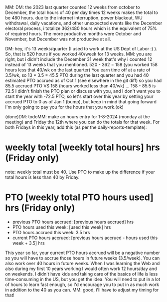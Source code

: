 MM: DM: the 2023 last quarter counted 12 weeks from october to December, the total hours of 40 per day times 12 weeks makes the total to be 480 hours. due to the internet interruption, power blackout, WU withdrawal, daily vacations, and other unexpected events like the December electoral process, i totalize 362/480 hours which is the equivalent of 75% of required hours.
The more productive months were October and November, but December was not productive at all.

DM: hey, it's 13 weeks/quarter (I used to work at the US Dept of Labor :) ). 
So, that is 520 hours if you worked 40/week for 13 weeks. MM: you are right, but i didn't include the December 31 week that's why i counted 12 instead of 13 weeks that you mentioned.
520 - 362 = 158 (you worked 158 hours less that 40/wk on the last quarter)
You earn time off at a rate of 3.5/wk, so 
13 * 3.5 = 45.5 PTO during the last quarter
and you had 40 estimated PTO accrued as of Oct 1 (see elsewhere in the git diff)
so you had 85.5 accrued PTO VS 158 (hours worked less than 40/wk) ... 158 - 85.5 is 72.5 
I didn't finish the PTO plan or discuss with you, and I don't want you to start the year with -72.5 PTO, so let's start over this year by setting your accrued PTO to 0 as of Jan 1 (bump), but keep in mind that going forward I'm only going to pay you for the hours that you work.(ok)

(done)DM: todoMM: make an hours entry for 1-8-2024 (monday at the meeting) and Friday the 12th where you can do the totals for that week. For both Fridays in this year, add this (as per the daily-reports-template):
# weekly total [weekly total hours] hrs (Friday only) 
note: weekly total must be 40. Use PTO to make up the difference if your total hours is less than 40 by Friday. 
# PTO [weekly total PTO hours used] hrs  (Friday only) 
* previous PTO hours accrued: [previous hours accrued] hrs
* PTO hours used this week: [used this week] hrs
* PTO hours accrued this week: 3.5 hrs
* current PTO hours accrued: [previous hours accrued - hours used this week + 3.5] hrs

This year so far, your current PTO hours accrued will be a negative number so you will have to accrue those hours in future weeks (3.5/week). You can also work over 40 hours in future weeks. When I was learning the Web and also during my first 10 years working I would often work 12 hours/day and on weekends. I didn't have kids and taking care of the basics of life is less time-consuming in the US, but you get the idea. You will need to put in a lot of hours to learn fast enough, so I'd encourage you to put in as much work in addition to the 40 as you can. MM: good, i'll have to adjust my timing for that!



